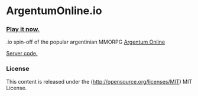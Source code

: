 # ArgentumOnline.io

### [Play it now.](http://argentumonline.io/)

.io spin-off of the popular argentinian MMORPG [Argentum Online](https://es.wikipedia.org/wiki/Argentum_Online)

[Server code.](https://github.com/horacioMartinez/dakara-server/tree/io)

### License ###

This content is released under the (http://opensource.org/licenses/MIT) MIT License.
